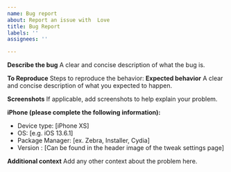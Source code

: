 ```yaml
---
name: Bug report
about: Report an issue with  Love
title: Bug Report
labels: ''
assignees: ''

---
```


**Describe the bug**
A clear and concise description of what the bug is.

**To Reproduce**
Steps to reproduce the behavior:
**Expected behavior**
A clear and concise description of what you expected to happen.

**Screenshots**
If applicable, add screenshots to help explain your problem.

**iPhone (please complete the following information):**
 - Device type: [iPhone XS]
 - OS: [e.g. iOS 13.6.1]
 - Package Manager: [ex. Zebra, Installer, Cydia]
 - Version : [Can be found in the header image of the tweak settings page]

**Additional context**
Add any other context about the problem here.
